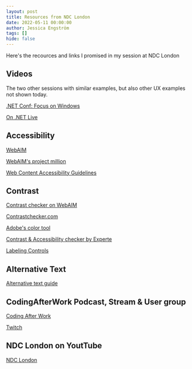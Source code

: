 ```yaml
---
layout: post
title: Resources from NDC London
date: 2022-05-11 00:00:00
author: Jessica Engström
tags: []
hide: false
---
```

Here's the recources and links I promised in my session at NDC London
## Videos
The two other sessions with similar examples, but also other UX examples not shown today.

[.NET Conf: Focus on Windows](https://www.youtube.com/watch?v=p18i6hHgyP0&t)

[On .NET Live](https://www.youtube.com/watch?v=elktRChdHJw&t=280s)

## Accessibility
[WebAIM](https://webaim.org/)

[WebAIM's project million](https://webaim.org/projects/million/)

[Web Content Accessibility Guidelines](https://www.w3.org/TR/WCAG21/)

## Contrast
[Contrast checker on WebAIM](https://webaim.org/resources/contrastchecker/)

[Contrastchecker.com](https://contrastchecker.com/)

[Adobe's color tool](http://color.adobe.com/)

[Contrast & Accessibility checker by Experte](https://www.experte.com/accessibility/contrast)

[Labeling Controls](https://www.w3.org/WAI/tutorials/forms/labels/)


## Alternative Text
[Alternative text guide](https://webaim.org/techniques/alttext/)

## CodingAfterWork Podcast, Stream & User group
[Coding After Work](https://www.codingafterwork.se/)

[Twitch](https://twitch.tv/codingafterwork)

## NDC London on YoutTube
[NDC London](https://www.youtube.com/playlist?list=PL03Lrmd9CiGc-G2wiIOKmBxQi9Qx2Q_eR)
